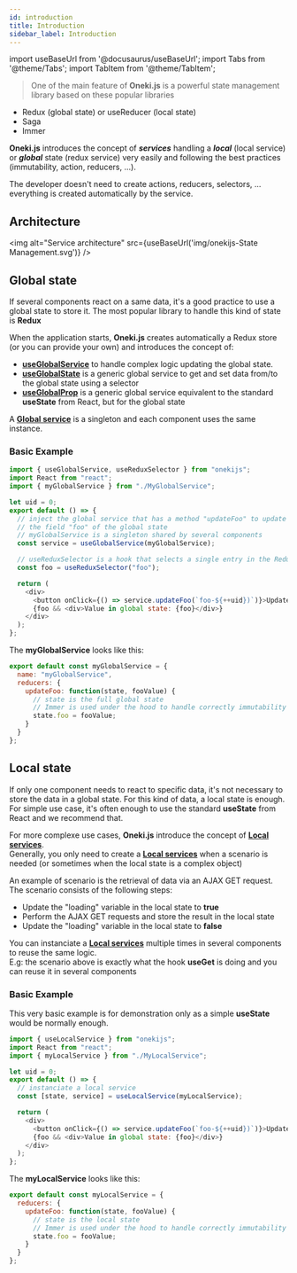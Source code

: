 ```yaml
---
id: introduction
title: Introduction
sidebar_label: Introduction
---
```

import useBaseUrl from '@docusaurus/useBaseUrl';
import Tabs from '@theme/Tabs';
import TabItem from '@theme/TabItem';

> One of the main feature of **Oneki.js** is a powerful state management library based on these popular libraries
- Redux (global state) or useReducer (local state)
- Saga
- Immer

**Oneki.js** introduces the concept of ***services*** handling a ***local*** (local service) or ***global*** state (redux service) very easily and following the best practices (immutability, action, reducers, ...).

The developer doesn't need to create actions, reducers, selectors, ... everything is created automatically by the service.

## Architecture
<img alt="Service architecture" src={useBaseUrl('img/onekijs-State Management.svg')} />

## Global state
If several components react on a same data, it's a good practice to use a global state to store it. The most popular library to handle this kind of state is **Redux**

When the application starts, **Oneki.js** creates automatically a Redux store (or you can provide your own) and introduces the concept of:
- **[useGlobalService](./global-state)** to handle complex logic updating the global state.
- **[useGlobalState](./use-redux-selector)** is a generic global service to get and set data from/to the global state using a selector
- **[useGlobalProp](./use-global-prop)** is a generic global service equivalent to the standard **useState** from React, but for the global state

A **[Global service](./global-state)** is a singleton and each component uses the same instance.

### Basic Example

```javascript
import { useGlobalService, useReduxSelector } from "onekijs";
import React from "react";
import { myGlobalService } from "./MyGlobalService";

let uid = 0;
export default () => {
  // inject the global service that has a method "updateFoo" to update
  // the field "foo" of the global state
  // myGlobalService is a singleton shared by several components
  const service = useGlobalService(myGlobalService);

  // useReduxSelector is a hook that selects a single entry in the Redux state
  const foo = useReduxSelector("foo");

  return (
    <div>
      <button onClick={() => service.updateFoo(`foo-${++uid})`)}>Update</button>
      {foo && <div>Value in global state: {foo}</div>}
    </div>
  );
};
```

The **myGlobalService** looks like this:

```javascript
export default const myGlobalService = {
  name: "myGlobalService",
  reducers: {
    updateFoo: function(state, fooValue) {
      // state is the full global state
      // Immer is used under the hood to handle correctly immutability
      state.foo = fooValue;
    }
  }
};
```

## Local state
If only one component needs to react to specific data, it's not necessary to store the data in a global state. For this kind of data, a local state is enough.<br/>
For simple use case, it's often enough to use the standard **useState** from React and we recommend that.

For more complexe use cases, **Oneki.js** introduce the concept of **[Local services](./local-state)**. <br/>
Generally, you only need to create a **[Local services](./local-state)** when a scenario is needed (or sometimes when the local state is a complex object)

An example of scenario is the retrieval of data via an AJAX GET request. The scenario consists of the following steps:
- Update the "loading" variable in the local state to **true**
- Perform the AJAX GET requests and store the result in the local state
- Update the "loading" variable in the local state to **false**

You can instanciate a **[Local services](./local-state)** multiple times in several components to reuse the same logic.<br/>
E.g: the scenario above is exactly what the hook **useGet** is doing and you can reuse it in several components

### Basic Example
This very basic example is for demonstration only as a simple **useState** would be normally enough.
```javascript
import { useLocalService } from "onekijs";
import React from "react";
import { myLocalService } from "./MyLocalService";

let uid = 0;
export default () => {
  // instanciate a local service
  const [state, service] = useLocalService(myLocalService);

  return (
    <div>
      <button onClick={() => service.updateFoo(`foo-${++uid})`)}>Update</button>
      {foo && <div>Value in global state: {foo}</div>}
    </div>
  );
};
```

The **myLocalService** looks like this:

```javascript
export default const myLocalService = {
  reducers: {
    updateFoo: function(state, fooValue) {
      // state is the local state
      // Immer is used under the hood to handle correctly immutability
      state.foo = fooValue;
    }
  }
};
```